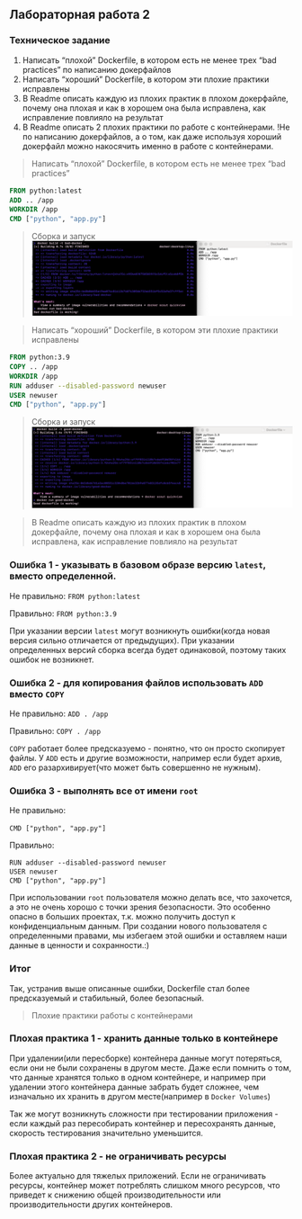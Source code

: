 ## Лабораторная работа 2

### Техническое задание
1. Написать “плохой” Dockerfile, в котором есть не менее трех “bad practices” по написанию докерфайлов
2. Написать “хороший” Dockerfile, в котором эти плохие практики исправлены 
3. В Readme описать каждую из плохих практик в плохом докерфайле, почему она плохая и как в хорошем она была исправлена, как исправление повлияло на результат
4. В Readme описать 2 плохих практики по работе с контейнерами. !Не по написанию докерфайлов, а о том, как даже используя хороший докерфайл можно накосячить именно в работе с контейнерами.

> Написать “плохой” Dockerfile, в котором есть не менее трех “bad practices”

```dockerfile
FROM python:latest
ADD .. /app
WORKDIR /app
CMD ["python", "app.py"]
```
> Сборка и запуск
![Плохой Dockerfile](./files/2.png)

> Написать “хороший” Dockerfile, в котором эти плохие практики исправлены
```dockerfile
FROM python:3.9
COPY .. /app
WORKDIR /app
RUN adduser --disabled-password newuser
USER newuser
CMD ["python", "app.py"]
```
> Сборка и запуск
![Плохой Dockerfile](./files/1.png)

> В Readme описать каждую из плохих практик в плохом докерфайле, почему она плохая и как в хорошем она была исправлена, как исправление повлияло на результат

### Ошибка 1 - указывать в базовом образе версию `latest`, вместо определенной.
Не правильно: `FROM python:latest`

Правильно: `FROM python:3.9`

При указании версии `latest` могут возникнуть ошибки(когда новая версия сильно отличается от предыдущих). При указании определенных версий сборка всегда будет одинаковой, поэтому таких ошибок не возникнет.

### Ошибка 2 - для копирования файлов использовать `ADD` вместо `COPY`
Не правильно: `ADD . /app`

Правильно: `COPY . /app`

`COPY` работает более предсказуемо - понятно, что он просто скопирует файлы. У `ADD` есть и другие возможности, например если будет архив, `ADD` его разархивирует(что может быть совершенно не нужным).

### Ошибка 3 - выполнять все от имени `root`
Не правильно: 

`CMD ["python", "app.py"]`

Правильно: 

```
RUN adduser --disabled-password newuser
USER newuser
CMD ["python", "app.py"]
```

При использовании `root` пользователя можно делать все, что захочется, а это не очень хорошо с точки зрения безопасности. Это особенно опасно в больших проектах, т.к. можно получить доступ к конфиденциальным данным. При создании нового пользователя с определенными правами, мы избегаем этой ошибки и оставляем наши данные в ценности и сохранности.:)

### Итог
Так, устранив выше описанные ошибки, Dockerfile стал более предсказуемый и стабильный, более безопасный.

> Плохие практики работы с контейнерами

### Плохая практика 1 - хранить данные только в контейнере
При удалении(или пересборке) контейнера данные могут потеряться, если они не были сохранены в другом месте. 
Даже если помнить о том, что данные хранятся только в одном контейнере, и например при удалении этого контейнера данные забрать будет сложнее, чем изначально их хранить в другом месте(например в `Docker Volumes`)

Так же могут возникнуть сложности при тестировании приложения - если каждый раз пересобирать контейнер и пересохранять данные, скорость тестирования значительно уменьшится.

### Плохая практика 2 - не ограничивать ресурсы
Более актуально для тяжелых приложений. 
Если не ограничивать ресурсы, контейнер может потреблять слишком много ресурсов, что приведет к снижению общей производительности или производительности других контейнеров.
